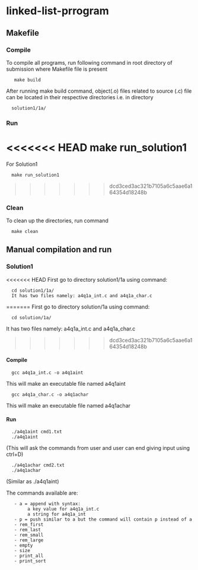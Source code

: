 # linked-list-prrogram

## Makefile

### Compile

To compile all programs, run following command in root directory of submission
where Makefile file is present

       make build

After running make build command, object(.o) files related to source (.c) file
can be located in their respective directories i.e. in directory 

      solution1/1a/

### Run
<<<<<<< HEAD
make run_solution1
=======

For Solution1

      make run_solution1
>>>>>>> dcd3ced3ac321b7105a6c5aae6a164354d18248b

### Clean

To clean up the directories, run command
    
      make clean

## Manual compilation and run

### Solution1

<<<<<<< HEAD
First go to directory solution1/1a using command:

      cd solution1/1a/
      It has two files namely: a4q1a_int.c and a4q1a_char.c
=======
First go to directory solution/1a using command:

      cd solution/1a/
     
It has two files namely: a4q1a_int.c and a4q1a_char.c
>>>>>>> dcd3ced3ac321b7105a6c5aae6a164354d18248b

#### Compile

      gcc a4q1a_int.c -o a4q1aint

This will make an executable file named a4q1aint

      gcc a4q1a_char.c -o a4q1achar

This will make an executable file named a4q1achar

#### Run

      ./a4q1aint cmd1.txt
      ./a4q1aint
      
(This will ask the commands from user and user can end giving input using ctrl+D)

      ./a4q1achar cmd2.txt
      ./a4q1achar

(Similar as ./a4q1aint)
      
The commands available are:

       - a = append with syntax: 
            a key value for a4q1a_int.c
            a string for a4q1a_int  
       - p = push similar to a but the command will contain p instead of a
       - rem_first 
       - rem_last
       - rem_small
       - rem_large
       - empty
       - size 
       - print_all 
       - print_sort

